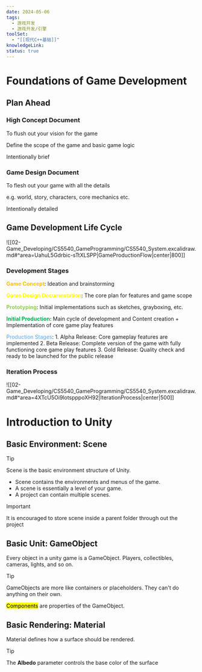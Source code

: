 ```yaml
---
date: 2024-05-06
tags:
  - 游戏开发
  - 游戏开发/引擎
toolSet:
  - "[[现代C++基础]]"
knowledgeLink: 
status: true
---
```

# Foundations of Game Development
## Plan Ahead
### High Concept Document

To flush out your vision for the game

Define the scope of the game and basic game logic

Intentionally brief

### Game Design Document

To flesh out your game with all the details

e.g. world, story, characters, core mechanics etc.

Intentionally detailed

## Game Development Life Cycle

![[02-Game_Developing/CS5540_GameProgramming/CS5540_System.excalidraw.md#^area=UahuL5Gdrbic-sTtXLSPP|GameProductionFlow|center|800]]

### Development Stages

**<font color="#ffc000">Game Concept</font>**: Ideation and brainstorming

**<font color="#ffff00">Game Design Documentation</font>**: The core plan for features and game scope

**<font color="#92d050">Prototyping</font>**: Initial implementations such as sketches, grayboxing, etc.

**<font color="#00b050">Initial Production</font>**: Main cycle of development and Content creation + Implementation of core game play features

<font color="#548dd4"><font color="#57a6ff">Production Stages</font></font>: 
	1. Alpha Release: Core gameplay features are implemented
	2. Beta Release: Complete version of the game with fully functioning core game play features
	3. Gold Release: Quality check and ready to be launched for the public release

### Iteration Process

![[02-Game_Developing/CS5540_GameProgramming/CS5540_System.excalidraw.md#^area=4XTcU5Oi9lotspppoXH92|IterationProcess|center|500]]
# Introduction to Unity
## Basic Environment: Scene

> [!tip]
> Scene is the basic environment structure  of Unity.  

- Scene contains the environments and menus of the game. 
- A scene is essentially a level of your game. 
- A project can contain multiple scenes.

> [!important]
> It is encouraged to store scene inside a parent folder through out the project

## Basic Unit: GameObject

Every object in a unity game is a GameObject. Players, collectibles, cameras, lights, and so on.

> [!tip]
> GameObjects are more like containers or placeholders. They can't do anything on their own. 

<mark class="hltr-green">Components</mark> are properties of the GameObject. 

## Basic Rendering: Material

Material defines how a surface should be rendered. 

> [!tip]
> The **Albedo** parameter controls the base color of the surface

